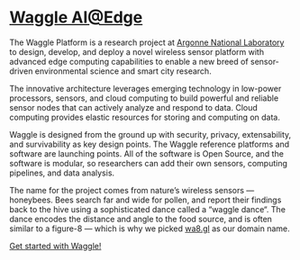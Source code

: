 <!--
waggle_topic=/waggle/introduction,"Waggle System"
-->

# [Waggle AI@Edge](https://github.com/orgs/waggle-sensor/repositories)

The Waggle Platform is a research project at [Argonne National Laboratory](https://www.anl.gov/) to design, develop, and deploy a novel wireless sensor platform with advanced edge computing capabilities to enable a new breed of sensor-driven environmental science and smart city research.

The innovative architecture leverages emerging technology in low-power processors, sensors, and cloud computing to build powerful and reliable sensor nodes that can actively analyze and respond to data. Cloud computing provides elastic resources for storing and computing on data.

Waggle is designed from the ground up with security, privacy, extensability, and survivability as key design points. The Waggle reference platforms and software are launching points. All of the software is Open Source, and the software is modular, so researchers can add their own sensors, computing pipelines, and data analysis.

The name for the project comes from nature’s wireless sensors — honeybees. Bees search far and wide for pollen, and report their findings back to the hive using a sophisticated dance called a “waggle dance“. The dance encodes the distance and angle to the food source, and is often similar to a figure-8 — which is why we picked [wa8.gl](http://wa8.gl/) as our domain name. 


[Get started with Waggle!](https://docs.waggle-edge.ai)
